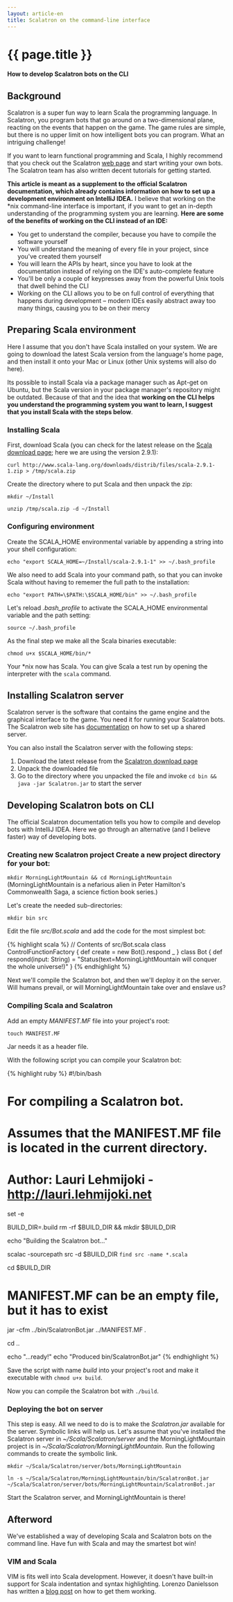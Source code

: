 ```yaml
---
layout: article-en
title: Scalatron on the command-line interface
---
```

# {{ page.title }}

#### How to develop Scalatron bots on the CLI

## Background

Scalatron is a super fun way to learn Scala the programming language. In
Scalatron, you program bots that go around on a two-dimensional plane, reacting
on the events that happen on the game. The game rules are simple, but there is
no upper limit on how intelligent bots you can program. What an intriguing
challenge!

If you want to learn functional programming and Scala, I highly recommend that
you check out the Scalatron [web page](http://scalatron.wordpress.com) and start
writing your own bots. The Scalatron team has also written decent tutorials for
getting started.

**This article is meant as a supplement to the official Scalatron documentation,
which already contains information on how to set up a development environment on
IntelliJ IDEA.** I believe that working on the \*nix command-line interface is
important, if you want to get an in-depth understanding of the programming
system you are learning. **Here are some of the benefits of working on the CLI
instead of an IDE:**

* You get to understand the compiler, because you have to compile the software
  yourself
* You will understand the meaning of every file in your project, since you've
  created them yourself
* You will learn the APIs by heart, since you have to look at the documentation
  instead of relying on the IDE's auto-complete feature
* You'll be only a couple of keypresses away from the powerful Unix tools that
  dwell behind the CLI
* Working on the CLI allows you to be on full control of everything that happens
  during development – modern IDEs easily abstract away too many things, causing
  you to be on their mercy

## Preparing Scala environment

Here I assume that you don't have Scala installed on your system. We are going
to download the latest Scala version from the language's home page, and then
install it onto your Mac or Linux (other Unix systems will also do here).

Its possible to install Scala via a package manager such as Apt-get on Ubuntu,
but the Scala version in your package manager's repository might be outdated.
Because of that and the idea that **working on the CLI helps you understand the
programming system you want to learn, I suggest that you install Scala with the
steps below**.

### Installing Scala

First, download Scala (you can check for the latest release on the [Scala
download page](http://www.scala-lang.org/downloads); here we are using the
version 2.9.1):

`curl http://www.scala-lang.org/downloads/distrib/files/scala-2.9.1-1.zip >
/tmp/scala.zip`

Create the directory where to put Scala and then unpack the zip:

`mkdir ~/Install`

`unzip /tmp/scala.zip -d ~/Install`

### Configuring environment

Create the SCALA\_HOME environmental variable by appending a string into your
shell configuration:

`echo "export SCALA_HOME=~/Install/scala-2.9.1-1" >> ~/.bash_profile`

We also need to add Scala into your command path, so that you can invoke Scala
without having to rememer the full path to the installation:

`echo "export PATH=\$PATH:\$SCALA_HOME/bin" >> ~/.bash_profile`

Let's reload *.bash_profile* to activate the SCALA\_HOME environmental variable
and the path setting:

`source ~/.bash_profile`

As the final step we make all the Scala binaries executable:

`chmod u+x $SCALA_HOME/bin/*`

Your \*nix now has Scala. You can give Scala a test run by opening the
interpreter with the `scala` command.

## Installing Scalatron server

Scalatron server is the software that contains the game engine and the graphical
interface to the game. You need it for running your Scalatron bots. The
Scalatron web site has [documentation](http://scalatron.wordpress.com/download)
on how to set up a shared server.

You can also install the Scalatron server with the following steps:

1. Download the latest release from the [Scalatron download
   page](http://scalatron.wordpress.com/download)
2. Unpack the downloaded file
3. Go to the directory where you unpacked the file and invoke `cd bin && java
   -jar Scalatron.jar` to start the server

## Developing Scalatron bots on CLI

The official Scalatron documentation tells you how to compile and develop bots
with IntelliJ IDEA. Here we go through an alternative (and I believe faster) way
of developing bots.

### Creating new Scalatron project Create a new project directory for your bot:

`mkdir MorningLightMountain && cd MorningLightMountain` (MorningLightMountain is
a nefarious alien in Peter Hamilton's Commonwealth Saga, a science fiction book
series.)

Let's create the needed sub-directories:

`mkdir bin src`

Edit the file *src/Bot.scala* and add the code for the most simplest bot:

{% highlight scala %}
// Contents of src/Bot.scala 
class ControlFunctionFactory {
  def create = new Bot().respond _ } class Bot { def respond(input: String) =
    "Status(text=MorningLightMountain will conquer the whole universe!)"
}
{% endhighlight %}

Next we'll compile the Scalatron bot, and then we'll deploy it on the server.
Will humans prevail, or will MorningLightMountain take over and enslave us?

### Compiling Scala and Scalatron

Add an empty *MANIFEST.MF* file into your project's root:

`touch MANIFEST.MF`

Jar needs it as a header file.

With the following script you can compile your Scalatron bot:

{% highlight ruby %}
#!/bin/bash
# For compiling a Scalatron bot.
# Assumes that the MANIFEST.MF file is located in the current directory.
# Author: Lauri Lehmijoki - http://lauri.lehmijoki.net
set -e

BUILD_DIR=.build
rm -rf $BUILD_DIR && mkdir $BUILD_DIR

echo "Building the Scalatron bot..."

scalac -sourcepath src -d $BUILD_DIR `find src -name *.scala`

cd $BUILD_DIR

# MANIFEST.MF can be an empty file, but it has to exist
jar -cfm ../bin/ScalatronBot.jar ../MANIFEST.MF *.*

cd ..

echo "...ready!"
echo "Produced bin/ScalatronBot.jar"
{% endhighlight %}

Save the script with name *build* into your project's root and make it
executable with `chmod u+x build`.

Now you can compile the Scalatron bot with `./build`.

### Deploying the bot on server

This step is easy. All we need to do is to make the *Scalatron.jar* available
for the server. Symbolic links will help us. Let's assume that you've installed
  the Scalatron server in *~/Scala/Scalatron/server* and the
  MorningLightMountain project is in *~/Scala/Scalatron/MorningLightMountain*.
  Run the following commands to create the symbolic link.

`mkdir ~/Scala/Scalatron/server/bots/MorningLightMountain`

`ln -s ~/Scala/Scalatron/MorningLightMountain/bin/ScalatronBot.jar
~/Scala/Scalatron/server/bots/MorningLightMountain/ScalatronBot.jar`

Start the Scalatron server, and MorningLightMountain is there!

## Afterword

We've established a way of developing Scala and Scalatron bots on the command
line. Have fun with Scala and may the smartest bot win!

### VIM and Scala

VIM is fits well into Scala development. However, it doesn't have built-in
support for Scala indentation and syntax highlighting. Lorenzo Danielsson has
written a [blog
post](http://lorenzod8n.wordpress.com/2008/01/11/getting-scala-syntax-hightlighting-to-work-in-vim)
on how to get them working.
